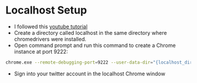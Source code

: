 # Localhost Setup

- I followed this [youtube tutorial]('https://youtu.be/FVumnHy5Tzo?si=GHsB3YZAU9zkXPsH')
- Create a directory called localhost in the same directory where chromedrivers were installed.
- Open command prompt and run this command to create a Chrome instance at port 9222:

```bash
chrome.exe --remote-debugging-port=9222 --user-data-dir="{localhost_dir_location}"
```

- Sign into your twitter account in the localhost Chrome window